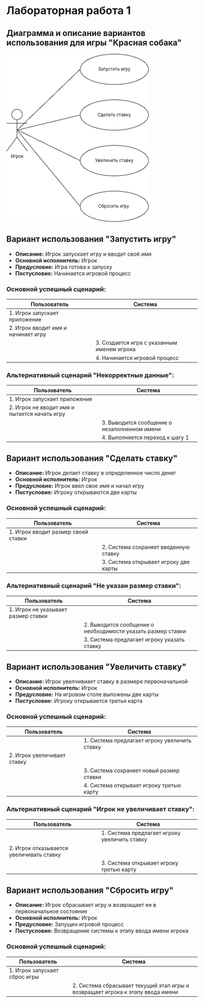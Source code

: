 # Лабораторная работа 1
Диаграмма и описание вариантов использования для игры "Красная собака"
---
![Диаграмма вариантов использования](Precedenty.png)
## Вариант использования "Запустить игру"
* **Описание:** Игрок запускает игру и вводит своё имя
* **Основной исполнитель:** Игрок
* **Предусловие:** Игра готова к запуску
* **Постусловие:** Начинается игровой процесс

### Основной успешный сценарий:
|Пользователь|Система|
|-|--------|
|1. Игрок запускает приложение||
|2. Игрок вводит имя и начинает игру||
||3. Создается игра с указанным именем игрока|
||4. Начинается игровой процесс|
### Альтернативный сценарий "Некорректные данные":
|Пользователь|Система|
|-|--------|
|1. Игрок запускает приложение||
|2. Игрок не вводит имя и пытается начать игру||
||3. Выводится сообщение о незаполненном имени|
||4. Выполняется переход к шагу 1|

## Вариант использования "Сделать ставку"
* **Описание:** Игрок делает ставку в определенное число денег
* **Основной исполнитель:** Игрок
* **Предусловие:** Игрок ввел свое имя и начал игру
* **Постусловие:** Игроку открываются две карты

### Основной успешный сценарий:
|Пользователь|Система|
|-|--------|
|1. Игрок вводит размер своей ставки||
||2. Система сохраняет введенную ставку|
||3. Система открывает игроку две карты|
### Альтернативный сценарий "Не указан размер ставки":
|Пользователь|Система|
|-|--------|
|1. Игрок не указывает размер ставки||
||2. Выводится сообщение о необходимости указать размер ставки|
||3. Система предлагает игроку указать ставку|

## Вариант использования "Увеличить ставку"
* **Описание:** Игрок увелчивиает ставку в размере первоначальной
* **Основной исполнитель:** Игрок
* **Предусловие:** На игровом столе выложены две карты
* **Постусловие:** Игроку открывается третья карта

### Основной успешный сценарий:
|Пользователь|Система|
|-|--------|
||1. Система предлагает игроку увеличить ставку|
|2. Игрок увеличивает ставку||
||3. Система сохраняет новый размер ставки|
||4. Система открывает игроку третью карту|
### Альтернативный сценарий "Игрок не увеличивает ставку":
|Пользователь|Система|
|-|--------|
||1. Система предлагает игроку увеличить ставку|
|2. Игрок отказывается увеличивать ставку||
||3. Система открывает игроку третью карту|

## Вариант использования "Сбросить игру"
* **Описание:** Игрок сбрасывает игру и возвращает ее в первоначальное состояние
* **Основной исполнитель:** Игрок 
* **Предусловие:** Запущен игровой процесс
* **Постусловие:** Возвращение системы к этапу ввода имени игрока
  
### Основной успешный сценарий:
|Пользователь|Система|
|-|--------|
|1. Игрок запускает сброс игры||
||2. Система сбрасывает текущий этап игры и возвращает игрока к этапу ввода имени|
